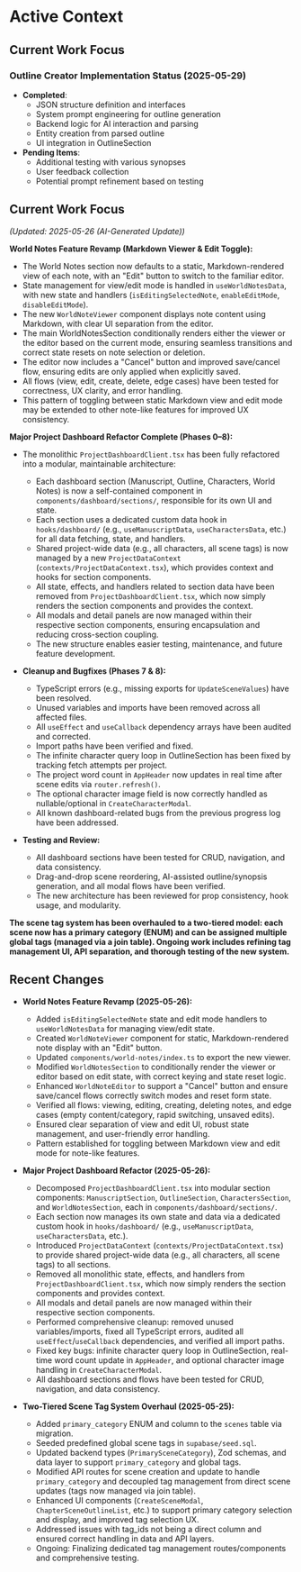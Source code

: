 # Active Context

## Current Work Focus

### Outline Creator Implementation Status (2025-05-29)

- **Completed**:
  - JSON structure definition and interfaces
  - System prompt engineering for outline generation
  - Backend logic for AI interaction and parsing
  - Entity creation from parsed outline
  - UI integration in OutlineSection
- **Pending Items**:
  - Additional testing with various synopses
  - User feedback collection
  - Potential prompt refinement based on testing

## Current Work Focus

_(Updated: 2025-05-26 (AI-Generated Update))_

**World Notes Feature Revamp (Markdown Viewer & Edit Toggle):**

- The World Notes section now defaults to a static, Markdown-rendered view of each note, with an "Edit" button to switch to the familiar editor.
- State management for view/edit mode is handled in `useWorldNotesData`, with new state and handlers (`isEditingSelectedNote`, `enableEditMode`, `disableEditMode`).
- The new `WorldNoteViewer` component displays note content using Markdown, with clear UI separation from the editor.
- The main WorldNotesSection conditionally renders either the viewer or the editor based on the current mode, ensuring seamless transitions and correct state resets on note selection or deletion.
- The editor now includes a "Cancel" button and improved save/cancel flow, ensuring edits are only applied when explicitly saved.
- All flows (view, edit, create, delete, edge cases) have been tested for correctness, UX clarity, and error handling.
- This pattern of toggling between static Markdown view and edit mode may be extended to other note-like features for improved UX consistency.

**Major Project Dashboard Refactor Complete (Phases 0–8):**

- The monolithic `ProjectDashboardClient.tsx` has been fully refactored into a modular, maintainable architecture:

  - Each dashboard section (Manuscript, Outline, Characters, World Notes) is now a self-contained component in `components/dashboard/sections/`, responsible for its own UI and state.
  - Each section uses a dedicated custom data hook in `hooks/dashboard/` (e.g., `useManuscriptData`, `useCharactersData`, etc.) for all data fetching, state, and handlers.
  - Shared project-wide data (e.g., all characters, all scene tags) is now managed by a new `ProjectDataContext` (`contexts/ProjectDataContext.tsx`), which provides context and hooks for section components.
  - All state, effects, and handlers related to section data have been removed from `ProjectDashboardClient.tsx`, which now simply renders the section components and provides the context.
  - All modals and detail panels are now managed within their respective section components, ensuring encapsulation and reducing cross-section coupling.
  - The new structure enables easier testing, maintenance, and future feature development.

- **Cleanup and Bugfixes (Phases 7 & 8):**

  - TypeScript errors (e.g., missing exports for `UpdateSceneValues`) have been resolved.
  - Unused variables and imports have been removed across all affected files.
  - All `useEffect` and `useCallback` dependency arrays have been audited and corrected.
  - Import paths have been verified and fixed.
  - The infinite character query loop in OutlineSection has been fixed by tracking fetch attempts per project.
  - The project word count in `AppHeader` now updates in real time after scene edits via `router.refresh()`.
  - The optional character image field is now correctly handled as nullable/optional in `CreateCharacterModal`.
  - All known dashboard-related bugs from the previous progress log have been addressed.

- **Testing and Review:**
  - All dashboard sections have been tested for CRUD, navigation, and data consistency.
  - Drag-and-drop scene reordering, AI-assisted outline/synopsis generation, and all modal flows have been verified.
  - The new architecture has been reviewed for prop consistency, hook usage, and modularity.

**The scene tag system has been overhauled to a two-tiered model: each scene now has a primary category (ENUM) and can be assigned multiple global tags (managed via a join table). Ongoing work includes refining tag management UI, API separation, and thorough testing of the new system.**

## Recent Changes

- **World Notes Feature Revamp (2025-05-26):**

  - Added `isEditingSelectedNote` state and edit mode handlers to `useWorldNotesData` for managing view/edit state.
  - Created `WorldNoteViewer` component for static, Markdown-rendered note display with an "Edit" button.
  - Updated `components/world-notes/index.ts` to export the new viewer.
  - Modified `WorldNotesSection` to conditionally render the viewer or editor based on edit state, with correct keying and state reset logic.
  - Enhanced `WorldNoteEditor` to support a "Cancel" button and ensure save/cancel flows correctly switch modes and reset form state.
  - Verified all flows: viewing, editing, creating, deleting notes, and edge cases (empty content/category, rapid switching, unsaved edits).
  - Ensured clear separation of view and edit UI, robust state management, and user-friendly error handling.
  - Pattern established for toggling between Markdown view and edit mode for note-like features.

- **Major Project Dashboard Refactor (2025-05-26):**

  - Decomposed `ProjectDashboardClient.tsx` into modular section components: `ManuscriptSection`, `OutlineSection`, `CharactersSection`, and `WorldNotesSection`, each in `components/dashboard/sections/`.
  - Each section now manages its own state and data via a dedicated custom hook in `hooks/dashboard/` (e.g., `useManuscriptData`, `useCharactersData`, etc.).
  - Introduced `ProjectDataContext` (`contexts/ProjectDataContext.tsx`) to provide shared project-wide data (e.g., all characters, all scene tags) to all sections.
  - Removed all monolithic state, effects, and handlers from `ProjectDashboardClient.tsx`, which now simply renders the section components and provides context.
  - All modals and detail panels are now managed within their respective section components.
  - Performed comprehensive cleanup: removed unused variables/imports, fixed all TypeScript errors, audited all `useEffect`/`useCallback` dependencies, and verified all import paths.
  - Fixed key bugs: infinite character query loop in OutlineSection, real-time word count update in `AppHeader`, and optional character image handling in `CreateCharacterModal`.
  - All dashboard sections and flows have been tested for CRUD, navigation, and data consistency.

- **Two-Tiered Scene Tag System Overhaul (2025-05-25):**

  - Added `primary_category` ENUM and column to the `scenes` table via migration.
  - Seeded predefined global scene tags in `supabase/seed.sql`.
  - Updated backend types (`PrimarySceneCategory`), Zod schemas, and data layer to support `primary_category` and global tags.
  - Modified API routes for scene creation and update to handle `primary_category` and decoupled tag management from direct scene updates (tags now managed via join table).
  - Enhanced UI components (`CreateSceneModal`, `ChapterSceneOutlineList`, etc.) to support primary category selection and display, and improved tag selection UX.
  - Addressed issues with tag_ids not being a direct column and ensured correct handling in data and API layers.
  - Ongoing: Finalizing dedicated tag management routes/components and comprehensive testing.

<!-- (rest of file unchanged) -->
